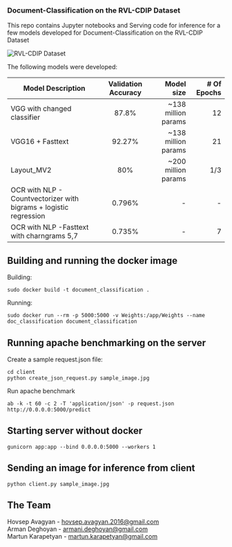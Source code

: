 ### Document-Classification on the RVL-CDIP Dataset

This repo contains Jupyter notebooks and Serving code for inference for a few models developed for Document-Classification on the RVL-CDIP Dataset

![RVL-CDIP Dataset](https://user-images.githubusercontent.com/57097596/162274132-8ca1ad4c-f7ec-4bcd-a374-dddc888fff9d.jpg)

The following models were developed:

|     Model Description     | Validation Accuracy |            Model size      | # Of Epochs |
| --------------------------|:-------------------:|---------------------------:|------------:|
|VGG with changed classifier|         87.8%       |     ~138 million params    |      12     |
|      VGG16 + Fasttext     |         92.27%      |     ~138 million params    |      21     |
|         Layout_MV2        |         80%         |     ~200 million params    |     1/3     |
|      OCR with NLP - Countvectorizer with bigrams + logistic regression |  0.796% | - | - |
| OCR with NLP -Fasttext with charngrams 5,7 | 0.735% |               -         |      7      | 

## Building and running the docker image

Building:
```
sudo docker build -t document_classification .
```
Running:
```
sudo docker run --rm -p 5000:5000 -v Weights:/app/Weights --name doc_classification document_classification
```

## Running apache benchmarking on the server
Create a sample request.json file:
```
cd client
python create_json_request.py sample_image.jpg
```

Run apache benchmark
```
ab -k -t 60 -c 2 -T 'application/json' -p request.json  http://0.0.0.0:5000/predict
```

## Starting server without docker
```
gunicorn app:app --bind 0.0.0.0:5000 --workers 1
```

## Sending an image for inference from client
```
python client.py sample_image.jpg
```

## The Team

Hovsep Avagyan - hovsep.avagyan.2016@gmail.com  
Arman Deghoyan - armani.deghoyan@gmail.com  
Martun Karapetyan - martun.karapetyan@gmail.com  

